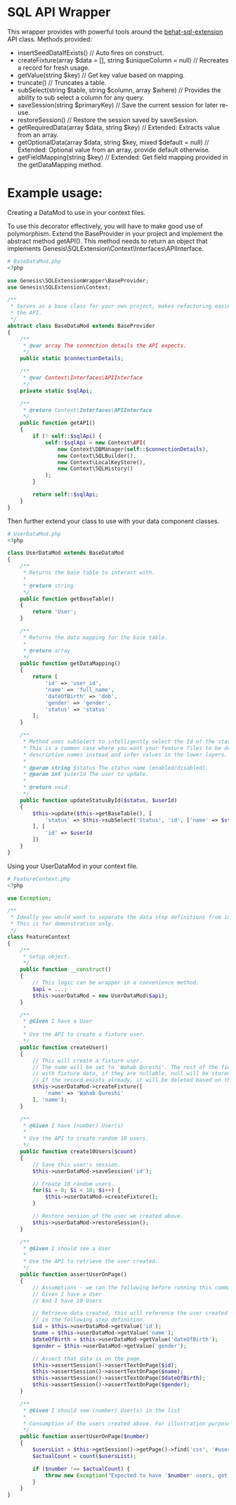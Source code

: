 SQL API Wrapper
=================

This wrapper provides with powerful tools around the [behat-sql-extension](https://github.com/forceedge01/behat-sql-extension) API class. Methods provided:

- insertSeedDataIfExists() // Auto fires on construct.
- createFixture(array $data = [], string $uniqueColumn = null) // Recreates a record for fresh usage.
- getValue(string $key) // Get key value based on mapping.
- truncate() // Truncates a table.
- subSelect(string $table, string $column, array $where) // Provides the ability to sub select a column for any query.
- saveSession(string $primaryKey) // Save the current session for later re-use.
- restoreSession() // Restore the session saved by saveSession.
- getRequiredData(array $data, string $key) // Extended: Extracts value from an array.
- getOptionalData(array $data, string $key, mixed $default = null) // Extended: Optional value from an array, provide default otherwise.
- getFieldMapping(string $key) // Extended: Get field mapping provided in the getDataMapping method.

Example usage:
==============

Creating a DataMod to use in your context files.

To use this decorator effectively, you will have to make good use of polymorphism. Extend the BaseProvider in your project and implement the abstract method getAPI(). This method needs to return an object that implements Genesis\SQLExtension\Context\Interfaces\APIInterface.

```php
# BaseDataMod.php
<?php

use Genesis\SQLExtensionWrapper\BaseProvider;
use Genesis\SQLExtension\Context;

/**
 * Serves as a base class for your own project, makes refactoring easier if you decide to inject your own version of 
 * the API.
 */
abstract class BaseDataMod extends BaseProvider
{
    /**
     * @var array The connection details the API expects.
     */
    public static $connectionDetails;

    /**
     * @var Context\Interfaces\APIInterface
     */
    private static $sqlApi;

    /**
     * @return Context\Interfaces\APIInterface
     */
    public function getAPI()
    {
        if (! self::$sqlApi) {
            self::$sqlApi = new Context\API(
                new Context\DBManager(self::$connectionDetails),
                new Context\SQLBuilder(),
                new Context\LocalKeyStore(),
                new Context\SQLHistory()
            );
        }

        return self::$sqlApi;
    }
}
```

Then further extend your class to use with your data component classes.

```php
# UserDataMod.php
<?php

class UserDataMod extends BaseDataMod
{
    /**
     * Returns the base table to interact with.
     *
     * @return string
     */
    public function getBaseTable()
    {
        return 'User';
    }

    /**
     * Returns the data mapping for the base table.
     *
     * @return array
     */
    public function getDataMapping()
    {
        return [
            'id' => 'user_id',
            'name' => 'full_name',
            'dateOfBirth' => 'dob',
            'gender' => 'gender',
            'status' => 'status'
        ];
    }

    /**
     * Method uses subSelect to intelligently select the Id of the status and updates the user record.
     * This is a common case where you want your feature files to be descriptive and won't just pass in id's, use
     * descriptive names instead and infer values in the lower layers.
     *
     * @param string $status The status name (enabled/disabled).
     * @param int $userId The user to update.
     *
     * @return void
     */
    public function updateStatusById($status, $userId)
    {
        $this->update($this->getBaseTable(), [
            'status' => $this->subSelect('Status', 'id', ['name' => $status])
        ], [
            'id' => $userId
        ])
    }
}

```

Using your UserDataMod in your context file.

```php
# FeatureContext.php
<?php

use Exception;

/**
 * Ideally you would want to separate the data step definitions from interactive/assertive step definitions.
 * This is for demonstration only.
 */
class FeatureContext
{
    /**
     * Setup object.
     */
    public function __construct()
    {
        // This logic can be wrapper in a convenience method.
        $api = ...;
        $this->userDataMod = new UserDataMod($api);
    }

    /**
     * @Given I have a User
     *
     * Use the API to create a fixture user.
     */
    public function createUser()
    {
        // This will create a fixture user.
        // The name will be set to 'Wahab Qureshi'. The rest of the fields if required by the database will be autofilled
        // with fixture data, if they are nullable, null will be stored.
        // If the record exists already, it will be deleted based on the 'name' key provided.
        $this->userDataMod->createFixture([
            'name' => 'Wahab Qureshi'
        ], 'name');
    }

    /**
     * @Given I have (number) User(s)
     *
     * Use the API to create random 10 users.
     */
    public function create10Users($count)
    {
        // Save this user's session.
        $this->userDataMod->saveSession('id');

        // Create 10 random users.
        for($i = 0; $i < 10; $i++) {
            $this->userDataMod->createFixture();
        }

        // Restore session of the user we created above.
        $this->userDataMod->restoreSession();
    }

    /**
     * @Given I should see a User
     *
     * Use the API to retrieve the user created.
     */
    public function assertUserOnPage()
    {
        // Assumptions - we ran the following before running this command:
        // Given I have a User
        // And I have 10 Users

        // Retrieve data created, this will reference the user created by 'Given I have a User' as the session was preserved
        // in the following step definition.
        $id = $this->userDataMod->getValue('id');
        $name = $this->userDataMod->getValue('name');
        $dateOfBirth = $this->userDataMod->getValue('dateOfBirth');
        $gender = $this->userDataMod->getValue('gender');

        // Assert that data is on the page.
        $this->assertSession()->assertTextOnPage($id);
        $this->assertSession()->assertTextOnPage($name);
        $this->assertSession()->assertTextOnPage($dateOfBirth);
        $this->assertSession()->assertTextOnPage($gender);
    }

    /**
     * @Given I should see (number) User(s) in the list
     *
     * Consumption of the users created above. For illustration purposes only.
     */
    public function assertUserOnPage($number)
    {
        $usersList = $this->getSession()->getPage()->find('css', '#usersListContainer li');
        $actualCount = count($usersList);

        if ($number !== $actualCount) {
            throw new Exception("Expected to have '$number' users, got '$actualCount'");
        }
    }
}
